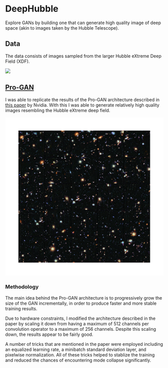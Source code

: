 # DeepHubble

Explore GANs by building one that can generate high quality image of deep space (akin to images taken by the Hubble Telescope).

## Data

The data consists of images sampled from the larger Hubble eXtreme Deep Field (XDF).

![](https://cdn.spacetelescope.org/archives/images/screen/heic1214a.jpg)

## [Pro-GAN](https://github.com/antoniojkim/DeepHubble/tree/master/model/Pro-GAN)

I was able to replicate the results of the Pro-GAN architecture described in [this paper](https://arxiv.org/pdf/1710.10196.pdf) by Nvidia. With this I was able to generate relatively high quality images resembling the Hubble eXtreme deep field.

![](images/generator_trained_512x512.png)

### Methodology

The main idea behind the Pro-GAN architecture is to progressively grow the size of the GAN incrementally, in order to produce faster and more stable training results.

Due to hardware constraints, I modified the architecture described in the paper by scaling it down from having a maximum of 512 channels per convolution operator to a maximum of 256 channels. Despite this scaling down, the results appear to be fairly good.

A number of tricks that are mentioned in the paper were employed including an equalized learning rate, a minibatch standard deviation layer, and pixelwise normalization. All of these tricks helped to stablize the training and reduced the chances of encountering mode collapse significantly.
